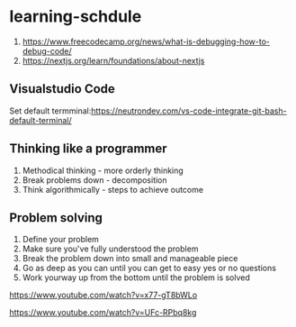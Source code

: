 # learning-schdule

1. https://www.freecodecamp.org/news/what-is-debugging-how-to-debug-code/
2. https://nextjs.org/learn/foundations/about-nextjs

## Visualstudio Code
Set default termminal:https://neutrondev.com/vs-code-integrate-git-bash-default-terminal/

## Thinking like a programmer
1. Methodical thinking - more orderly thinking
2. Break problems down - decomposition
3. Think algorithmically - steps to achieve outcome

## Problem solving
1. Define your problem
2. Make sure you've fully understood the problem
3. Break the problem down into small and manageable piece
4. Go as deep as you can until you can get to easy yes or no questions
5. Work yourway up from the bottom until the problem is solved

https://www.youtube.com/watch?v=x77-gT8bWLo


https://www.youtube.com/watch?v=UFc-RPbq8kg
